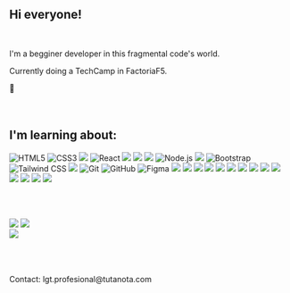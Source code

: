## Hi everyone! 
<br>

<p> I'm a begginer developer in this fragmental code's world.</p>
<p>Currently doing a TechCamp in FactoriaF5.</p> 👩


<br>
<br>
<br>

## I'm learning about:

![HTML5](https://ziadoua.github.io/m3-Markdown-Badges/badges/HTML/html2.svg) ![CSS3](https://ziadoua.github.io/m3-Markdown-Badges/badges/CSS/css2.svg) ![](https://ziadoua.github.io/m3-Markdown-Badges/badges/Javascript/javascript2.svg) ![React](https://ziadoua.github.io/m3-Markdown-Badges/badges/React/react1.svg) ![](https://ziadoua.github.io/m3-Markdown-Badges/badges/Java/java3.svg) ![](https://ziadoua.github.io/m3-Markdown-Badges/badges/JSON/json2.svg) ![](https://ziadoua.github.io/m3-Markdown-Badges/badges/VisualStudioCode/visualstudiocode2.svg) ![Node.js](https://ziadoua.github.io/m3-Markdown-Badges/badges/NodeJS/nodejs2.svg) ![](https://ziadoua.github.io/m3-Markdown-Badges/badges/Axios/axios2.svg) ![Bootstrap](https://ziadoua.github.io/m3-Markdown-Badges/badges/Bootstrap/bootstrap2.svg) ![Tailwind CSS](https://ziadoua.github.io/m3-Markdown-Badges/badges/TailwindCSS/tailwindcss2.svg) ![]( 	https://ziadoua.github.io/m3-Markdown-Badges/badges/Postman/postman1.svg) ![Git](https://ziadoua.github.io/m3-Markdown-Badges/badges/Git/git2.svg) ![GitHub](https://ziadoua.github.io/m3-Markdown-Badges/badges/Github/github1.svg) ![Figma](https://ziadoua.github.io/m3-Markdown-Badges/badges/Figma/figma2.svg) ![](https://ziadoua.github.io/m3-Markdown-Badges/badges/Obsidian/obsidian2.svg) ![](https://ziadoua.github.io/m3-Markdown-Badges/badges/Docker/docker1.svg) ![](https://ziadoua.github.io/m3-Markdown-Badges/badges/Ionic/ionic3.svg) ![](https://ziadoua.github.io/m3-Markdown-Badges/badges/Jest/jest1.svg) ![](https://ziadoua.github.io/m3-Markdown-Badges/badges/JWT/jwt2.svg)  ![](https://ziadoua.github.io/m3-Markdown-Badges/badges/MongoDB/mongodb1.svg)  ![](https://ziadoua.github.io/m3-Markdown-Badges/badges/MySQL/mysql1.svg)  ![](https://ziadoua.github.io/m3-Markdown-Badges/badges/npm/npm1.svg) ![](https://ziadoua.github.io/m3-Markdown-Badges/badges/PostgreSQL/postgresql1.svg)  ![](https://ziadoua.github.io/m3-Markdown-Badges/badges/Prettier/prettier2.svg)  ![]( https://ziadoua.github.io/m3-Markdown-Badges/badges/Python/python2.svg)  ![]( https://ziadoua.github.io/m3-Markdown-Badges/badges/Sass/sass1.svg)  ![](https://ziadoua.github.io/m3-Markdown-Badges/badges/Trello/trello1.svg)   ![](https://ziadoua.github.io/m3-Markdown-Badges/badges/ViteJS/vitejs2.svg)

<br>   	
<br>

![](http://github-profile-summary-cards.vercel.app/api/cards/most-commit-language?username=Lgtf5&theme=default) ![](http://github-profile-summary-cards.vercel.app/api/cards/stats?username=Lgtf5&theme=default) 
<br>
![](https://komarev.com/ghpvc/?username=Lgtf-github-username&color=e4bf57)  
<br>
<br>
<br>

<p> Contact:  lgt.profesional@tutanota.com </p>
